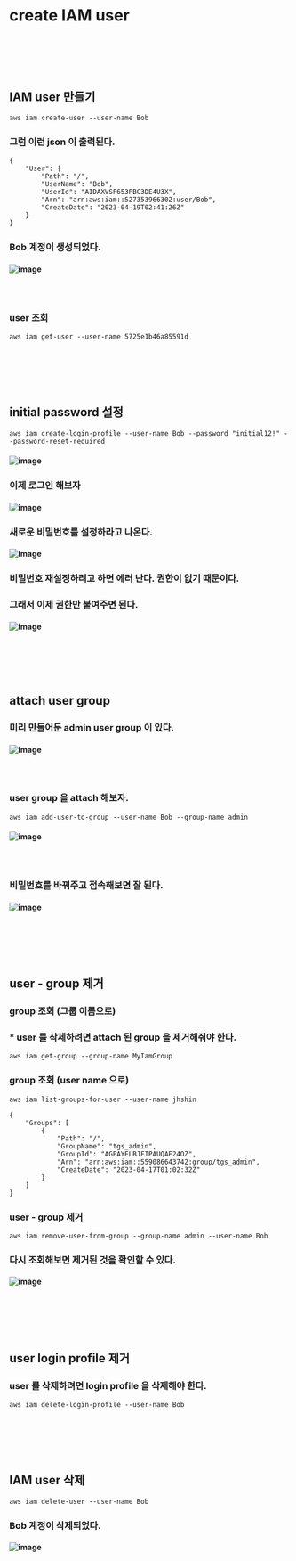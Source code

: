 # create IAM user
### <br/><br/><br/>

## IAM user 만들기
```
aws iam create-user --user-name Bob
```
### 그럼 이런 json 이 출력된다.
```
{
    "User": {
        "Path": "/",
        "UserName": "Bob",
        "UserId": "AIDAXVSF653PBC3DE4U3X",
        "Arn": "arn:aws:iam::527353966302:user/Bob",
        "CreateDate": "2023-04-19T02:41:26Z"
    }
}
```
### Bob 계정이 생성되었다.
#### ![image](https://user-images.githubusercontent.com/62974484/232953033-f8df3afc-8017-4f73-ad35-b446a8b15aeb.png)
### <br/>
### user 조회
```
aws iam get-user --user-name 5725e1b46a85591d
```
### <br/><br/><br/>

## initial password 설정
```
aws iam create-login-profile --user-name Bob --password "initial12!" --password-reset-required
```
#### ![image](https://user-images.githubusercontent.com/62974484/232953649-9187d1f5-7e43-426e-b7cc-1ff9123160c1.png)
### 이제 로그인 해보자
#### ![image](https://user-images.githubusercontent.com/62974484/232953757-ac721230-0a26-4174-bd11-f62c0cce2b06.png)
### 새로운 비밀번호를 설정하라고 나온다.
#### ![image](https://user-images.githubusercontent.com/62974484/232953772-7ea2c26d-6203-440d-8ea7-d7ee351dfcfc.png)
### 비밀번호 재설정하려고 하면 에러 난다. 권한이 없기 때문이다.
### 그래서 이제 권한만 붙여주면 된다.
#### ![image](https://user-images.githubusercontent.com/62974484/232953986-365a32c6-e1b0-466f-a3cf-18e841f6e4f4.png)
### <br/><br/><br/>

## attach user group
### 미리 만들어둔 admin user group 이 있다.
#### ![image](https://user-images.githubusercontent.com/62974484/232964378-d12a85b1-67ef-42ff-81ef-d7be28873eb1.png)
### <br/>
### user group 을 attach 해보자.
```
aws iam add-user-to-group --user-name Bob --group-name admin
```
#### ![image](https://user-images.githubusercontent.com/62974484/232964333-4ccd2f24-1c9d-4944-91ba-6b8113f2b004.png)
### <br/>
### 비밀번호를 바꿔주고 접속해보면 잘 된다.
#### ![image](https://user-images.githubusercontent.com/62974484/232964592-ef0a78ef-8c27-48ea-b42d-51301ac40833.png)
### <br/><br/><br/>

## user - group 제거
### group 조회 (그룹 이름으로)
### * user 를 삭제하려면 attach 된 group 을 제거해줘야 한다.
```
aws iam get-group --group-name MyIamGroup
```
### group 조회 (user name 으로)
```
aws iam list-groups-for-user --user-name jhshin
```
```
{
    "Groups": [
        {
            "Path": "/",
            "GroupName": "tgs_admin",
            "GroupId": "AGPAYELBJFIPAUQAE24OZ",
            "Arn": "arn:aws:iam::559086643742:group/tgs_admin",
            "CreateDate": "2023-04-17T01:02:32Z"
        }
    ]
}
```
### user - group 제거
```
aws iam remove-user-from-group --group-name admin --user-name Bob
```
### 다시 조회해보면 제거된 것을 확인할 수 있다.
#### ![image](https://user-images.githubusercontent.com/62974484/232965249-e4f14c40-7272-4043-a88d-b75ac4c3bcbc.png)
### <br/><br/><br/>

## user login profile 제거
### user 를 삭제하려면 login profile 을 삭제해야 한다.
```
aws iam delete-login-profile --user-name Bob
```
### <br/><br/><br/>

## IAM user 삭제
```
aws iam delete-user --user-name Bob
```
### Bob 계정이 삭제되었다.
#### ![image](https://user-images.githubusercontent.com/62974484/232953160-78b5b634-7ae3-4a43-b680-d665549ce268.png)


